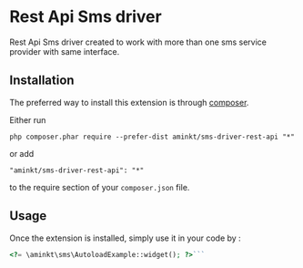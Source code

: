 Rest Api Sms driver
===================
Rest Api Sms driver created to work with more than one sms service provider with same interface.

Installation
------------

The preferred way to install this extension is through [composer](http://getcomposer.org/download/).

Either run

```
php composer.phar require --prefer-dist aminkt/sms-driver-rest-api "*"
```

or add

```
"aminkt/sms-driver-rest-api": "*"
```

to the require section of your `composer.json` file.


Usage
-----

Once the extension is installed, simply use it in your code by  :

```php
<?= \aminkt\sms\AutoloadExample::widget(); ?>```
